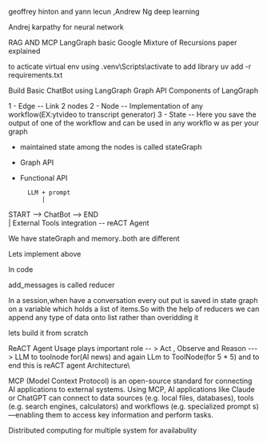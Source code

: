 geoffrey hinton and yann lecun ,Andrew Ng  deep learning

Andrej karpathy for neural network

RAG AND MCP
LangGraph basic 
Google Mixture of Recursions  paper explained  


to acticate virtual env using .venv\Scripts\activate
to add library uv add -r requirements.txt


Build Basic ChatBot using LangGraph  Graph  API 
Components of LangGraph 

1 - Edge  -- Link 2 nodes 
2 - Node  -- Implementation of any workflow(EX:ytvideo to transcript generator)
3 - State  -- Here you save the output of  one of the  workflow and can be used in any workflo w as per your graph


- maintained state among the nodes is called  stateGraph
- Graph API
- Functional API

        LLM + prompt
            |
START --> ChatBot  --> END               
            |
   External Tools integration  --  reACT Agent

   We have stateGraph and memory..both are different

Lets implement above   

In code

add_messages is called reducer

In a session,when have a conversation every out put is saved in state graph on a variable which holds a list of items.So with the help of reducers we can append any type of data onto list rather than overidding it



lets build it from scratch

ReACT Agent Usage plays important role -- > Act , Observe and Reason  ---> LLM to toolnode for(AI news) and again LLm to ToolNode(for 5 * 5) and to end this is reACT agent Architecture\  



MCP (Model Context Protocol) is an open-source standard for connecting AI applications to external systems.
Using MCP, AI applications like Claude or ChatGPT can connect to data sources (e.g. local files, databases), tools (e.g. search engines, calculators) and workflows (e.g. specialized prompt s)—enabling them to access key information and perform tasks.
 

Distributed computing for multiple system for availabulity